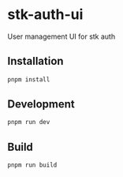 # stk-auth-ui

User management UI for stk auth

## Installation

```bash
pnpm install
```

## Development

```bash
pnpm run dev
```

## Build

```bash
pnpm run build
```

```

```
